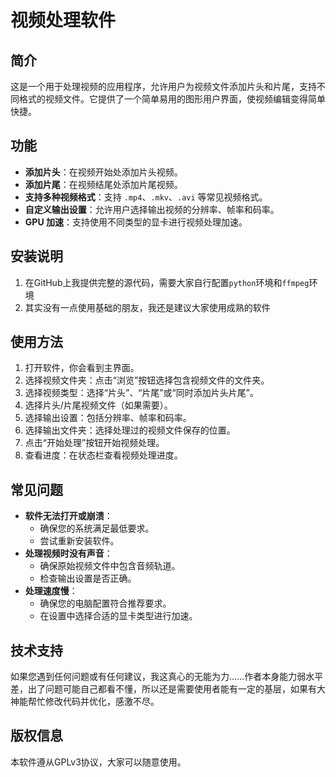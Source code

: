 # 视频处理软件

## 简介
这是一个用于处理视频的应用程序，允许用户为视频文件添加片头和片尾，支持不同格式的视频文件。它提供了一个简单易用的图形用户界面，使视频编辑变得简单快捷。

## 功能
- **添加片头**：在视频开始处添加片头视频。
- **添加片尾**：在视频结尾处添加片尾视频。
- **支持多种视频格式**：支持 `.mp4`、`.mkv`、`.avi` 等常见视频格式。
- **自定义输出设置**：允许用户选择输出视频的分辨率、帧率和码率。
- **GPU 加速**：支持使用不同类型的显卡进行视频处理加速。

## 安装说明
1. 在GitHub上我提供完整的源代码，需要大家自行配置`python`环境和`ffmpeg`环境
2. 其实没有一点使用基础的朋友，我还是建议大家使用成熟的软件

## 使用方法
1. 打开软件，你会看到主界面。
2. 选择视频文件夹：点击“浏览”按钮选择包含视频文件的文件夹。
3. 选择视频类型：选择“片头”、“片尾”或“同时添加片头片尾”。
4. 选择片头/片尾视频文件（如果需要）。
5. 选择输出设置：包括分辨率、帧率和码率。
6. 选择输出文件夹：选择处理过的视频文件保存的位置。
7. 点击“开始处理”按钮开始视频处理。
8. 查看进度：在状态栏查看视频处理进度。

## 常见问题
- **软件无法打开或崩溃**：
  - 确保您的系统满足最低要求。
  - 尝试重新安装软件。
- **处理视频时没有声音**：
  - 确保原始视频文件中包含音频轨道。
  - 检查输出设置是否正确。
- **处理速度慢**：
  - 确保您的电脑配置符合推荐要求。
  - 在设置中选择合适的显卡类型进行加速。

## 技术支持
如果您遇到任何问题或有任何建议，我这真心的无能为力……作者本身能力弱水平差，出了问题可能自己都看不懂，所以还是需要使用者能有一定的基层，如果有大神能帮忙修改代码并优化，感激不尽。

## 版权信息
本软件遵从GPLv3协议，大家可以随意使用。
